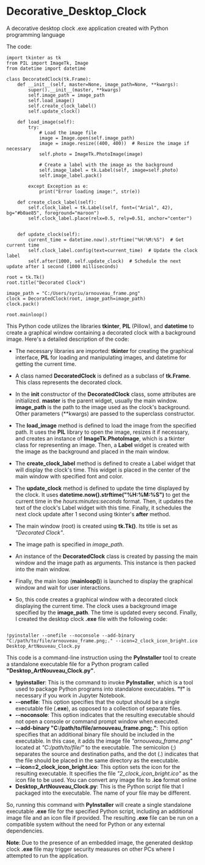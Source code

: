 # Decorative_Desktop_Clock
A decorative desktop clock .exe application created with Python programming language

The code:

```
import tkinter as tk
from PIL import ImageTk, Image
from datetime import datetime

class DecoratedClock(tk.Frame):
    def __init__(self, master=None, image_path=None, **kwargs):
        super().__init__(master, **kwargs)
        self.image_path = image_path
        self.load_image()
        self.create_clock_label()
        self.update_clock()

    def load_image(self):
        try:
            # Load the image file
            image = Image.open(self.image_path)
            image = image.resize((400, 400))  # Resize the image if necessary
            self.photo = ImageTk.PhotoImage(image)

            # Create a label with the image as the background
            self.image_label = tk.Label(self, image=self.photo)
            self.image_label.pack()

        except Exception as e:
            print("Error loading image:", str(e))

    def create_clock_label(self):
        self.clock_label = tk.Label(self, font=("Arial", 42), bg="#b0ae85", foreground="maroon")
        self.clock_label.place(relx=0.5, rely=0.51, anchor="center")
     
        
    def update_clock(self):
        current_time = datetime.now().strftime("%H:%M:%S")  # Get current time
        self.clock_label.config(text=current_time)  # Update the clock label
        self.after(1000, self.update_clock)  # Schedule the next update after 1 second (1000 milliseconds)

root = tk.Tk()
root.title("Decorated Clock")

image_path = "C:/Users/syriu/arnouveau_frame.png"
clock = DecoratedClock(root, image_path=image_path)
clock.pack()

root.mainloop()
```


This Python code utilizes the libraries **tkinter**, **PIL** (Pillow), and **datetime** to create a graphical window containing a decorated clock with a background image. Here's a detailed description of the code:

- The necessary libraries are imported: **tkinter** for creating the graphical interface, **PIL** for loading and manipulating images, and datetime for getting the current time.

- A class named **DecoratedClock** is defined as a subclass of **tk.Frame**. This class represents the decorated clock.

- In the __init__ constructor of the **DecoratedClock** class, some attributes are initialized. **master** is the parent widget, usually the main window. **image_path** is the path to the image used as the clock's background. Other parameters (**kwargs) are passed to the superclass constructor.

- The **load_image** method is defined to load the image from the specified path. It uses the **PIL** library to open the image, resizes it if necessary, and creates an instance of **ImageTk.PhotoImage**, which is a tkinter class for representing an image. Then, a **Label** widget is created with the image as the background and placed in the main window.

- The **create_clock_label** method is defined to create a Label widget that will display the clock's time. This widget is placed in the center of the main window with specified font and color.

- The **update_clock** method is defined to update the time displayed by the clock. It uses **datetime.now().strftime("%H:%M:%S")** to get the current time in the *hours:minutes:seconds* format. Then, it updates the text of the clock's Label widget with this time. Finally, it schedules the next clock update after 1 second using tkinter's **after** method.

- The main window (root) is created using **tk.Tk()**. Its title is set as *"Decorated Clock"*.

- The image path is specified in *image_path*.

- An instance of the **DecoratedClock** class is created by passing the main window and the image path as arguments. This instance is then packed into the main window.

- Finally, the main loop (**mainloop()**) is launched to display the graphical window and wait for user interactions.

- So, this code creates a graphical window with a decorated clock displaying the current time. The clock uses a background image specified by the **image_path**. The time is updated every second. Finally, I created the desktop clock **.exe** file with the following code:

```

!pyinstaller --onefile --noconsole --add-binary "C:/path/to/file/arnouveau_frame.png;." --icon=2_clock_icon_bright.ico Desktop_ArtNouveau_Clock.py

```


This code is a command-line instruction using the **PyInstaller** tool to create a standalone executable file for a Python program called **"Desktop_ArtNouveau_Clock.py"**.

- **!pyinstaller**: This is the command to invoke **PyInstaller**, which is a tool used to package Python programs into standalone executables. **"!"** is necessary if you work in Jupyter Notebook.
- **--onefile**: This option specifies that the output should be a single executable file (**.exe**), as opposed to a collection of separate files.
- **--noconsole**: This option indicates that the resulting executable should not open a console or command prompt window when executed.
- **--add-binary "C:/path/to/file/arnouveau_frame.png;."**: This option specifies that an additional binary file should be included in the executable. In this case, it adds the image file *"arnouveau_frame.png"* located at *"C:/path/to/file/"* to the executable. The semicolon (;) separates the source and destination paths, and the dot (.) indicates that the file should be placed in the same directory as the executable.
- **--icon=2_clock_icon_bright.ico**: This option sets the icon for the resulting executable. It specifies the file *"2_clock_icon_bright.ico"* as the icon file to be used. You can convert  any image file to **.ico** format online
- **Desktop_ArtNouveau_Clock.py**: This is the Python script file that I packaged into the executable. The name of your file may be different.

So, running this command with **PyInstaller** will create a single standalone executable **.exe** file for the specified Python script, including an additional image file and an icon file if provided. The resulting **.exe** file can be run on a compatible system without the need for Python or any external dependencies.

**Note**: Due to the presence of an embedded image, the generated desktop clock **.exe** file may trigger security measures on other PCs where I attempted to run the application.





